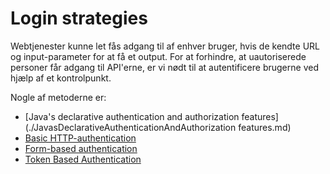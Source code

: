 # Login strategies

Webtjenester kunne let fås adgang til af enhver bruger, hvis de kendte URL og input-parameter for at få et output. For at forhindre, at uautoriserede personer får adgang til API'erne, er vi nødt til at autentificere brugerne ved hjælp af et kontrolpunkt.

Nogle af metoderne er:

- [Java's declarative authentication and authorization features](./JavasDeclarativeAuthenticationAndAuthorization features.md)
- [Basic HTTP-authentication](BasicHTTP-authentication.md)
- [Form-based authentication](Form-basedAuthentication.md)
- [Token Based Authentication](TokenBasedAuthentication.md)
